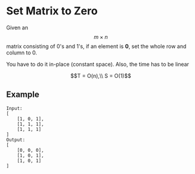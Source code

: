 # Set Matrix to Zero

Given an $$m\times n$$ matrix consisting of 0's and 1's, if an element is **0**, set the whole row and column to 0.

You have to do it in-place (constant space). Also, the time has to be linear

$$T = O(n),\\
S = O(1)$$

## Example

```
Input:
[
    [1, 0, 1],
    [1, 1, 1],
    [1, 1, 1]
]
Output:
[
    [0, 0, 0],
    [1, 0, 1],
    [1, 0, 1]
]
```